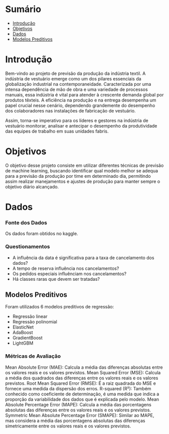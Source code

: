 # Sumário
- [Introdução](#introdução)
- [Objetivos](#objetivos)
- [Dados](#dados)
- [Modelos Preditivos](#modelos-preditivos)

# Introdução
Bem-vindo ao projeto de previsão da produção da indústria textil. A indústria de vestuário emerge como um dos pilares essenciais da globalização industrial na contemporaneidade. Caracterizada por uma intensa dependência de mão de obra e uma variedade de processos manuais, essa indústria é vital para atender à crescente demanda global por produtos têxteis. A eficiência na produção e na entrega desempenha um papel crucial nesse cenário, dependendo grandemente do desempenho dos colaboradores nas instalações de fabricação de vestuário.

Assim, torna-se imperativo para os líderes e gestores na indústria de vestuário monitorar, analisar e antecipar o desempenho da produtividade das equipes de trabalho em suas unidades fabris.

# Objetivos
O objetivo desse projeto consiste em utilizar diferentes técnicas de previsão de machine learning, buscando identificar qual modelo melhor se adequa para a previsão da produção por time em determinado dia, permitindo assim realizar manejamentos e ajustes de produção para manter sempre o objetivo diário alcançado. 


# Dados
### Fonte dos Dados
Os dados foram obtidos no kaggle. 


### Questionamentos

- A influência da data é significativa para a taxa de cancelamento dos dados?
- A tempo de reserva influência nos cancelamentos?
- Os pedidos especiais influênciam nos cancelamentos?
- Há classes raras que devem ser tratadas?

## Modelos Preditivos
Foram utilizados 6 modelos preditivos de regressão:
- Regressão linear
- Regressão polinomial
- ElasticNet
- AdaBoost
- GradientBoost
- LightGBM
### Métricas de Avaliação
Mean Absolute Error (MAE): Calcula a média das diferenças absolutas entre os valores reais e os valores previstos.
Mean Squared Error (MSE): Calcula a média dos quadrados das diferenças entre os valores reais e os valores previstos.
Root Mean Squared Error (RMSE): É a raiz quadrada do MSE e fornece uma medida da dispersão dos erros.
R-squared (R²): Também conhecido como coeficiente de determinação, é uma medida que indica a proporção da variabilidade dos dados que é explicada pelo modelo.
Mean Absolute Percentage Error (MAPE): Calcula a média das porcentagens absolutas das diferenças entre os valores reais e os valores previstos.
Symmetric Mean Absolute Percentage Error (SMAPE): Similar ao MAPE, mas considera a média das porcentagens absolutas das diferenças simetricamente entre os valores reais e os valores previstos.

